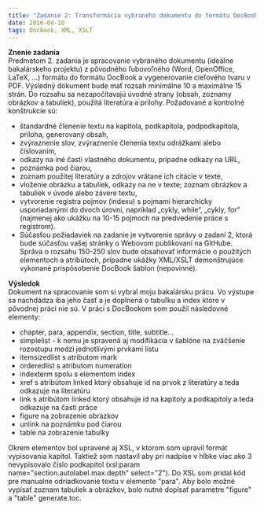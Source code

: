 ```yaml
---
title: "Zadanie 2: Transformácia vybraného dokumentu do formátu DocBook"
date: 2016-04-10
tags: DocBook, XML, XSLT
---
```

**Znenie zadania**<br>
Predmetom 2. zadania je spracovanie vybraného dokumentu (ideálne bakalárskeho projektu) z pôvodného ľubovoľného (Word, OpenOffice, LaTeX, …) formátu do formátu DocBook a vygenerovanie cieľového tvaru v PDF. Výsledný dokument bude mať rozsah minimálne 10 a maximálne 15 strán. Do rozsahu sa nezapočítavajú úvodné strany (obsah, zoznamy obrázkov a tabuliek), použitá literatúra a prílohy.
Požadované a kontrolné konštrukcie sú:

* štandardné členenie textu na kapitola, podkapitola, podpodkapitola, príloha, generovaný obsah,
* zvýraznenie slov, zvýraznenie členenia textu odrážkami alebo číslovaním,
* odkazy na iné časti vlastného dokumentu, prípadne odkazy na URL,
* poznámka pod čiarou,
* zoznam použitej literatúry a zdrojov vrátane ich citácie v texte,
* vloženie obrázku a tabuliek, odkazy na ne v texte; zoznam obrázkov a tabuliek v úvode alebo závere textu,
* vytvorenie registra pojmov (indexu) s pojmami hierarchicky usporiadanými do dvoch úrovni, napríklad „cykly, while“, „cykly, for“ (najmenej ako ukážku na 10-15 pojmoch na predvedenie práce s registrom).
* Súčasťou požiadaviek na zadanie je vytvorenie správy o zadaní 2, ktorá bude súčasťou vašej stránky o Webovom publikovaní na GitHube. Správa o rozsahu 150-250 slov bude obsahovať informácie o použitých elementoch a atribútoch, prípadne ukážky XML/XSLT demonštrujúce vykonané prispôsobenie DocBook šablon (nepovinné).

**Výsledok**<br>
Dokument na spracovanie som si vybral moju bakalársku prácu. Vo výstupe sa nachdádza iba jeho časť a je doplnená o tabuľku a index ktore v pôvodnej práci nie sú. V práci s DocBookom som použil následovné elementy:

* chapter, para, appendix, section, title, subtitle...
* simplelist - k nemu je spravená aj modifikácia v šablóne na zväčšenie rozostupu medzi jednotlivými prvkami listu
* itemsizedlist s atributom mark
* orderedlist s atributom numeration
* indexterm spolu s elementom index
* xref s atribútom linked ktorý obsahuje id na prvok z literatúry a teda odkazuje na literatúru
* link s atribútom linked ktorý obsahuje id na kapitoly a podkapitoly a teda odkazuje na časti práce
* figure na zobrazenie obrázkov
* unlink na poznámku pod čiarou
* table na zobrazenie tabulky

Okrem elementov bol upravené aj XSL, v ktorom som upravil formát vypisovania kapitol. Taktiež som nastavil aby pri nadpise v hĺbke viac ako 3 nevypisovalo číslo podkapitol (xsl:param name="section.autolabel.max.depth" select="2"). Do XSL som pridal kód pre manualne odriadkovanie textu v elemente "para". Aby bolo možné vypísať zoznam tabuliek a obrázkov, bolo nutné dopísať parametre "figure" a "table" generate.toc.